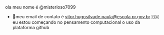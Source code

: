 ola meu nome é  @misterioso7099
- :no_entry_sign:meu email de contato é vitor.hugosilvade.paula@escola.pr.gov.br
:brazil:eu estou começando no pensamento computacional o uso da plataforma github
